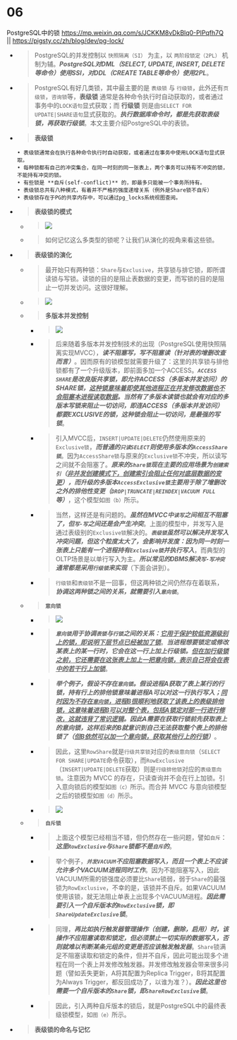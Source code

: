 
# 06

PostgreSQL中的锁 https://mp.weixin.qq.com/s/JCKKM8vDkBlq0-PlPqfh7Q || https://pigsty.cc/zh/blog/dev/pg-lock/
- > PostgreSQL的并发控制以 `快照隔离（SI）` 为主，以 `两阶段锁定（2PL）` 机制为辅。***PostgreSQL对DML（SELECT, UPDATE, INSERT, DELETE等命令）使用SSI，对DDL（CREATE TABLE等命令）使用2PL***。
- > PostgreSQL有好几类锁，其中最主要的是 `表级锁` 与 `行级锁`，此外还有`页级锁`，`咨询锁`等，**表级锁** 通常是各种命令执行时自动获取的，或者通过事务中的`LOCK语句`显式获取；而 **行级锁** 则是由`SELECT FOR UPDATE|SHARE语句`显式获取的。***执行数据库命令时，都是先获取表级锁，再获取行级锁***。本文主要介绍PostgreSQL中的表锁。
- > **表级锁**
  ```console
  • 表级锁通常会在执行各种命令执行时自动获取，或者通过在事务中使用LOCK语句显式获取。
  • 每种锁都有自己的冲突集合，在同一时刻的同一张表上，两个事务可以持有不冲突的锁，不能持有冲突的锁。
  • 有些锁是 **自斥(self-conflict)** 的，即最多只能被一个事务所持有。
  • 表级锁总共有八种模式，有着并不严格的强度递增关系（例外是Share锁不自斥）
  • 表级锁存在于PG的共享内存中，可以通过pg_locks系统视图查阅。
  ```
- > **表级锁的模式**
  * > ![](https://mmbiz.qpic.cn/mmbiz_png/Wkpr3rA9wF1pQ1V3zezVKMqonqEFLPH5EbAZibltovhn02iatic71x5wSjOgGgPicl5QjjDvQDK5YO6dn9F6n6m4lw/640)
  * > 如何记忆这么多类型的锁呢？让我们从演化的视角来看这些锁。
- > **表级锁的演化**
  * > 最开始只有两种锁：`Share`与`Exclusive`，共享锁与排它锁，即所谓读锁与写锁。读锁的目的是阻止表数据的变更，而写锁的目的是阻止一切并发访问。这很好理解。
  * > ![](https://mmbiz.qpic.cn/mmbiz_png/Wkpr3rA9wF1pQ1V3zezVKMqonqEFLPH5ib30ibs4hAqnnTVGbYHXQXQkgkv4YvxWiapcxTG6JiavQT5qIqkxh7IGYQ/640)
  * > **多版本并发控制**
    + > ![](https://mmbiz.qpic.cn/mmbiz_png/Wkpr3rA9wF1pQ1V3zezVKMqonqEFLPH5wQibicUJzkXcW5dqfbew3icyL3fdzn6FXpJNj2BzP03xDpIeyMvPYMb1A/640)
    + > 后来随着多版本并发控制技术的出现（PostgreSQL使用快照隔离实现MVCC），***读不阻塞写，写不阻塞读（针对表的增删改查而言）***。因而原有的锁模型就需要升级了：这里的共享锁与排他锁都有了一个升级版本，即前面多加一个ACCESS。***`ACCESS SHARE`是改良版共享锁，即允许ACCESS（多版本并发访问）的SHARE锁，<ins>这种锁意味着即使其他进程正在并发修改数据也不会阻塞本进程读取数据</ins>。当然有了多版本读锁也就会有对应的多版本写锁来阻止一切访问，即连ACCESS（多版本并发访问）都要EXCLUSIVE的锁，这种锁会阻止一切访问，是最强的写锁***。
    + > 引入MVCC后，`INSERT|UPDATE|DELETE`仍然使用原来的`Exclusive锁`，***而普通的`只读SELECT`则使用多版本的`AccessShare锁`***。因为`AccessShare锁`与原来的`Exclusive锁`不冲突，所以读写之间就不会阻塞了。***原来的`Share锁`现在主要的应用场景为`创建索引`（<ins>非并发创建模式下，创建索引会阻止任何对底层数据的变更</ins>），而升级的多版本`AccessExclusive锁`主要用于除了增删改之外的排他性变更（`DROP|TRUNCATE|REINDEX|VACUUM FULL`等）***，这个模型如`图（b）`所示。
    + > 当然，这样还是有问题的。***虽然在MVCC中`读写`之间相互不阻塞了，但`写-写`之间还是会产生冲突***。上面的模型中，并发写入是通过表级别的`Exclusive锁`解决的。***`表级锁`虽然可以解决并发写入冲突问题，但这个粒度太大了，会影响并发度：因为同一时刻一张表上只能有一个进程持有`Exclusive锁`并执行写入***，而典型的OLTP场景是以单行写入为主。***所以常见的DBMS解决`写-写冲突`通常都是采用`行级锁`来实现***（下面会讲到）。
    + > `行级锁`和`表级锁`不是一回事，但这两种锁之间仍然存在着联系，***协调这两种锁之间的关系，就需要引入`意向锁`***。
  * > **`意向锁`**
    + > ![](https://mmbiz.qpic.cn/mmbiz_png/Wkpr3rA9wF1pQ1V3zezVKMqonqEFLPH5xdnQlLVqaibVRzKKuvbPicySI0TQ2l7nsP1ice2To3wnTaADvQ8WQXzLQ/640)
    + > ***`意向锁`用于协调`表锁`与`行锁`之间的关系：<ins>它用于保护较低资源级别上的锁，即说明下层节点已经被加了锁</ins>***。***当进程想要锁定或修改某表上的某一行时，它会在这一行上加上行级锁。<ins>但在加行级锁之前，它还需要在这张表上加上一把意向锁，表示自己将会在表中的若干行上加锁</ins>***。
    + > ***举个例子，假设不存在`意向锁`。假设进程A获取了表上某行的行锁，持有行上的排他锁意味着进程A可以对这一行执行写入；<ins>同时因为不存在`意向锁`，进程B很顺利地获取了该表上的表级排他锁，这意味着进程B可以对整个表，包括A锁定对那一行进行修改，这就违背了常识逻辑</ins>。因此A需要在获取行锁前先获取表上的意向锁，这样后来的B就意识到自己无法获取整个表上的排他锁了（<ins>但B依然可以加一个意向锁，获取其他行上的行锁</ins>）***。
    + > 因此，这里`RowShare`就是`行级共享锁`对应的`表级意向锁`（`SELECT FOR SHARE|UPDATE`命令获取），而`RowExclusive`（`INSERT|UPDATE|DELETE`获取）则是`行级排他锁`对应的`表级意向锁`。注意因为 MVCC 的存在，只读查询并不会在行上加锁。引入意向锁后的模型如`图（c）`所示。而合并 MVCC 与意向锁模型之后的锁模型如`图（d）`所示。
    + > ![](https://mmbiz.qpic.cn/mmbiz_png/Wkpr3rA9wF1pQ1V3zezVKMqonqEFLPH5hWJAw8zcib1mic1zj3ZnaFZh9jsOaOHdf1xhg7FoavbJHAyoyHXfHRLA/640)
  * > **`自斥锁`**
    + > 上面这个模型已经相当不错，但仍然存在一些问题，譬如`自斥`：***这里`RowExclusive`与`Share`锁都不是`自斥`的***。
    + > 举个例子，***`并发VACUUM`不应阻塞数据写入，而且一个表上不应该允许多个VACUUM进程同时工作***。因为不能阻塞写入，因此VACUUM所需的锁强度必须要比`Share`锁弱，弱于`Share`的最强锁为`RowExclusive`，不幸的是，该锁并不自斥。如果VACUUM使用该锁，就无法阻止单表上出现多个VACUUM进程。***因此需要引入一个自斥版本的`RowExclusive`锁，即`ShareUpdateExclusive`锁***。
    + > 同理，***再比如执行触发器管理操作（创建，删除，启用）时，该操作不应阻塞读取和锁定，但必须禁止一切实际的数据写入，否则就难以判断某条元组的变更是否应该触发触发器***。`Share`锁满足不阻塞读取和锁定的条件，但并不自斥，因此可能出现多个进程在同一个表上并发修改触发器。并发修改触发器会带来很多问题（譬如丢失更新，A将其配置为Replica Trigger，B将其配置为Always Trigger，都反回成功了，以谁为准？）。***因此这里也需要一个自斥版本的`Share`锁，即`ShareRowExclusive`锁***。
    + > 因此，引入两种自斥版本的锁后，就是PostgreSQL中的最终表级锁模型，如`图（e）`所示。
- > **表级锁的命名与记忆**
